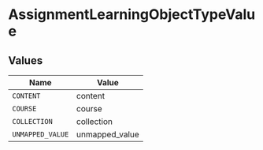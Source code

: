 # AssignmentLearningObjectTypeValue


## Values

| Name             | Value            |
| ---------------- | ---------------- |
| `CONTENT`        | content          |
| `COURSE`         | course           |
| `COLLECTION`     | collection       |
| `UNMAPPED_VALUE` | unmapped_value   |